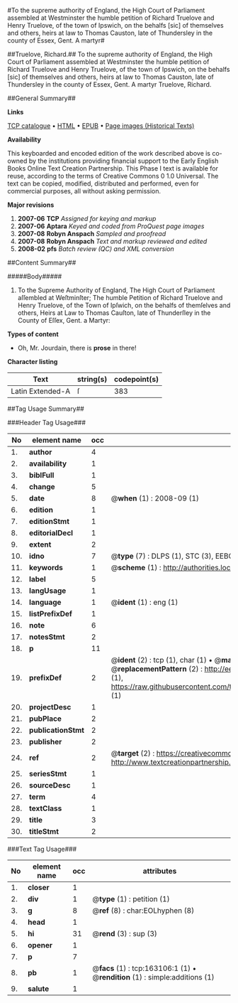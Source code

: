 #To the supreme authority of England, the High Court of Parliament assembled at Westminster the humble petition of Richard Truelove and Henry Truelove, of the town of Ipswich, on the behalfs [sic] of themselves and others, heirs at law to Thomas Causton, late of Thundersley in the county of Essex, Gent. A martyr#

##Truelove, Richard.##
To the supreme authority of England, the High Court of Parliament assembled at Westminster the humble petition of Richard Truelove and Henry Truelove, of the town of Ipswich, on the behalfs [sic] of themselves and others, heirs at law to Thomas Causton, late of Thundersley in the county of Essex, Gent. A martyr
Truelove, Richard.

##General Summary##

**Links**

[TCP catalogue](http://www.ota.ox.ac.uk/tcp/)  • 
[HTML](http://tei.it.ox.ac.uk/tcp/Texts-HTML/free/A95/A95325.html)  • 
[EPUB](http://tei.it.ox.ac.uk/tcp/Texts-EPUB/free/A95/A95325.epub) • 
[Page images (Historical Texts)](https://data.historicaltexts.jisc.ac.uk/view?pubId=eebo-99870111e&pageId=eebo-99870111e-163106-1)

**Availability**

This keyboarded and encoded edition of the
	       work described above is co-owned by the institutions
	       providing financial support to the Early English Books
	       Online Text Creation Partnership. This Phase I text is
	       available for reuse, according to the terms of Creative
	       Commons 0 1.0 Universal. The text can be copied,
	       modified, distributed and performed, even for
	       commercial purposes, all without asking permission.

**Major revisions**

1. __2007-06__ __TCP__ *Assigned for keying and markup*
1. __2007-06__ __Aptara__ *Keyed and coded from ProQuest page images*
1. __2007-08__ __Robyn Anspach__ *Sampled and proofread*
1. __2007-08__ __Robyn Anspach__ *Text and markup reviewed and edited*
1. __2008-02__ __pfs__ *Batch review (QC) and XML conversion*

##Content Summary##

#####Body#####

1. To the Supreme Authority of England, The
High Court of Parliament aſſembled at Weſtminſter;
The humble Petition of Richard Truelove and Henry Truelove, of
the Town of Ipſwich, on the behalfs of themſelves and others,
Heirs at Law to Thomas Cauſton, late of Thunderſley in the
County of Eſſex, Gent. a Martyr:

**Types of content**

  * Oh, Mr. Jourdain, there is **prose** in there!

**Character listing**


|Text|string(s)|codepoint(s)|
|---|---|---|
|Latin Extended-A|ſ|383|

##Tag Usage Summary##

###Header Tag Usage###

|No|element name|occ|attributes|
|---|---|---|---|
|1.|__author__|4||
|2.|__availability__|1||
|3.|__biblFull__|1||
|4.|__change__|5||
|5.|__date__|8| @__when__ (1) : 2008-09 (1)|
|6.|__edition__|1||
|7.|__editionStmt__|1||
|8.|__editorialDecl__|1||
|9.|__extent__|2||
|10.|__idno__|7| @__type__ (7) : DLPS (1), STC (3), EEBO-CITATION (1), PROQUEST (1), VID (1)|
|11.|__keywords__|1| @__scheme__ (1) : http://authorities.loc.gov/ (1)|
|12.|__label__|5||
|13.|__langUsage__|1||
|14.|__language__|1| @__ident__ (1) : eng (1)|
|15.|__listPrefixDef__|1||
|16.|__note__|6||
|17.|__notesStmt__|2||
|18.|__p__|11||
|19.|__prefixDef__|2| @__ident__ (2) : tcp (1), char (1)  •  @__matchPattern__ (2) : ([0-9\-]+):([0-9IVX]+) (1), (.+) (1)  •  @__replacementPattern__ (2) : http://eebo.chadwyck.com/downloadtiff?vid=$1&page=$2 (1), https://raw.githubusercontent.com/textcreationpartnership/Texts/master/tcpchars.xml#$1 (1)|
|20.|__projectDesc__|1||
|21.|__pubPlace__|2||
|22.|__publicationStmt__|2||
|23.|__publisher__|2||
|24.|__ref__|2| @__target__ (2) : https://creativecommons.org/publicdomain/zero/1.0/ (1), http://www.textcreationpartnership.org/docs/. (1)|
|25.|__seriesStmt__|1||
|26.|__sourceDesc__|1||
|27.|__term__|4||
|28.|__textClass__|1||
|29.|__title__|3||
|30.|__titleStmt__|2||


###Text Tag Usage###

|No|element name|occ|attributes|
|---|---|---|---|
|1.|__closer__|1||
|2.|__div__|1| @__type__ (1) : petition (1)|
|3.|__g__|8| @__ref__ (8) : char:EOLhyphen (8)|
|4.|__head__|1||
|5.|__hi__|31| @__rend__ (3) : sup (3)|
|6.|__opener__|1||
|7.|__p__|7||
|8.|__pb__|1| @__facs__ (1) : tcp:163106:1 (1)  •  @__rendition__ (1) : simple:additions (1)|
|9.|__salute__|1||
